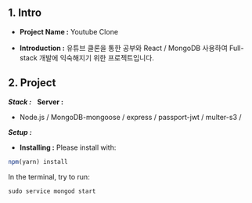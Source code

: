 ## 1. Intro

- **Project Name :** Youtube Clone

- **Introduction :** 유튜브 클론을 통한 공부와 React / MongoDB 사용하여 Full-stack 개발에 익숙해지기 위한 프로젝트입니다.

## 2. Project

**_Stack :_**
​
​
**Server :**
​

- Node.js / MongoDB-mongoose / express / passport-jwt / multer-s3 /
  ​

**_Setup :_**

- **Installing :** Please install with:

```js
npm(yarn) install
```

In the terminal, try to run:

```js
sudo service mongod start
```
